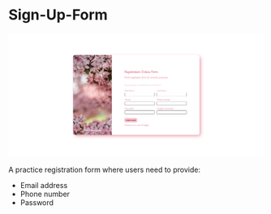 # Sign-Up-Form
![Form](https://github.com/BrittneyOeur/Sign-Up-Form/blob/main/register-form.png)

A practice registration form where users need to provide: 
- Email address
- Phone number
- Password
